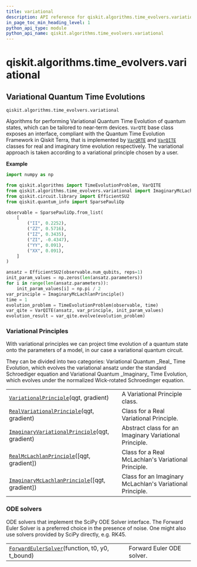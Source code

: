 ```yaml
---
title: variational
description: API reference for qiskit.algorithms.time_evolvers.variational
in_page_toc_min_heading_level: 1
python_api_type: module
python_api_name: qiskit.algorithms.time_evolvers.variational
---
```


<span id="module-qiskit.algorithms.time_evolvers.variational" />

<span id="qiskit-algorithms-time-evolvers-variational" />

# qiskit.algorithms.time\_evolvers.variational

<span id="variational-quantum-time-evolutions-qiskit-algorithms-time-evolvers-variational" />

## Variational Quantum Time Evolutions

<span id="module-qiskit.algorithms.time_evolvers.variational" />

`qiskit.algorithms.time_evolvers.variational`

Algorithms for performing Variational Quantum Time Evolution of quantum states, which can be tailored to near-term devices. `VarQTE` base class exposes an interface, compliant with the Quantum Time Evolution Framework in Qiskit Terra, that is implemented by [`VarQRTE`](qiskit.algorithms.VarQRTE "qiskit.algorithms.VarQRTE") and [`VarQITE`](qiskit.algorithms.VarQITE "qiskit.algorithms.VarQITE") classes for real and imaginary time evolution respectively. The variational approach is taken according to a variational principle chosen by a user.

**Example**

```python
import numpy as np

from qiskit.algorithms import TimeEvolutionProblem, VarQITE
from qiskit.algorithms.time_evolvers.variational import ImaginaryMcLachlanPrinciple
from qiskit.circuit.library import EfficientSU2
from qiskit.quantum_info import SparsePauliOp

observable = SparsePauliOp.from_list(
    [
        ("II", 0.2252),
        ("ZZ", 0.5716),
        ("IZ", 0.3435),
        ("ZI", -0.4347),
        ("YY", 0.091),
        ("XX", 0.091),
    ]
)

ansatz = EfficientSU2(observable.num_qubits, reps=1)
init_param_values = np.zeros(len(ansatz.parameters))
for i in range(len(ansatz.parameters)):
    init_param_values[i] = np.pi / 2
var_principle = ImaginaryMcLachlanPrinciple()
time = 1
evolution_problem = TimeEvolutionProblem(observable, time)
var_qite = VarQITE(ansatz, var_principle, init_param_values)
evolution_result = var_qite.evolve(evolution_problem)
```

### Variational Principles

With variational principles we can project time evolution of a quantum state onto the parameters of a model, in our case a variational quantum circuit.

They can be divided into two categories: Variational Quantum \_Real\_ Time Evolution, which evolves the variational ansatz under the standard Schroediger equation and Variational Quantum \_Imaginary\_ Time Evolution, which evolves under the normalized Wick-rotated Schroedinger equation.

|                                                                                                                                                                                                         |                                                           |
| ------------------------------------------------------------------------------------------------------------------------------------------------------------------------------------------------------- | --------------------------------------------------------- |
| [`VariationalPrinciple`](qiskit.algorithms.time_evolvers.variational.VariationalPrinciple "qiskit.algorithms.time_evolvers.variational.VariationalPrinciple")(qgt, gradient)                            | A Variational Principle class.                            |
| [`RealVariationalPrinciple`](qiskit.algorithms.time_evolvers.variational.RealVariationalPrinciple "qiskit.algorithms.time_evolvers.variational.RealVariationalPrinciple")(qgt, gradient)                | Class for a Real Variational Principle.                   |
| [`ImaginaryVariationalPrinciple`](qiskit.algorithms.time_evolvers.variational.ImaginaryVariationalPrinciple "qiskit.algorithms.time_evolvers.variational.ImaginaryVariationalPrinciple")(qgt, gradient) | Abstract class for an Imaginary Variational Principle.    |
| [`RealMcLachlanPrinciple`](qiskit.algorithms.time_evolvers.variational.RealMcLachlanPrinciple "qiskit.algorithms.time_evolvers.variational.RealMcLachlanPrinciple")(\[qgt, gradient])                   | Class for a Real McLachlan's Variational Principle.       |
| [`ImaginaryMcLachlanPrinciple`](qiskit.algorithms.time_evolvers.variational.ImaginaryMcLachlanPrinciple "qiskit.algorithms.time_evolvers.variational.ImaginaryMcLachlanPrinciple")(\[qgt, gradient])    | Class for an Imaginary McLachlan's Variational Principle. |

### ODE solvers

ODE solvers that implement the SciPy ODE Solver interface. The Forward Euler Solver is a preferred choice in the presence of noise. One might also use solvers provided by SciPy directly, e.g. RK45.

|                                                                                                                                                                                     |                           |
| ----------------------------------------------------------------------------------------------------------------------------------------------------------------------------------- | ------------------------- |
| [`ForwardEulerSolver`](qiskit.algorithms.time_evolvers.variational.ForwardEulerSolver "qiskit.algorithms.time_evolvers.variational.ForwardEulerSolver")(function, t0, y0, t\_bound) | Forward Euler ODE solver. |

